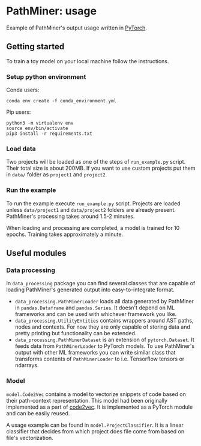 # PathMiner: usage

Example of PathMiner's output usage written in [PyTorch](https://pytorch.org/).

## Getting started

To train a toy model on your local machine follow the instructions.

### Setup python environment

Conda users:

~~~~
conda env create -f conda_environment.yml
~~~~

Pip users:
~~~~
python3 -m virtualenv env
source env/bin/activate
pip3 install -r requirements.txt
~~~~



### Load data

Two projects will be loaded as one of the steps of `run_example.py` script. Their total size is about 200MB. 
If you want to use custom projects put them in `data/` folder as `project1` and `project2`.

### Run the example

To run the example execute `run_example.py` script. 
Projects are loaded unless `data/project1` and `data/project2` folders are already present.
PathMiner's processing takes around 1.5-2 minutes.

When loading and processing are completed, a model is trained for 10 epochs. Training takes approximately a minute.


## Useful modules

### Data processing

In `data_processing` package you can find several classes that are capable of loading
PathMiner's generated output into easy-to-integrate format.

* `data_processing.PathMinerLoader` loads all data generated by PathMiner in `pandas.Dataframe` and `pandas.Series`.
It doesn't depend on ML frameworks and can be used with whichever framework you like. 
* `data_processing.UtilityEntities` contains wrappers around AST paths, nodes and contexts. For now they are only 
capable of storing data and pretty printing but functionality can be extended.
* `data_processing.PathMinerDataset` is an extension of `pytorch.Dataset`. It feeds data from `PathMinerLoader` to
PyTorch models. To use PathMiner's output with other ML frameworks you can write similar class that transforms contents
of `PathMinerLoader` to i.e. Tensorflow tensors or ndarrays. 

### Model

`model.Code2Vec` contains a model to vectorize snippets of code based on their path-context representation.
This model had been originally implemented as a part of [code2vec](https://github.com/tech-srl/code2vec).
It is implemented as a PyTorch module and can be easily reused.

A usage example can be found in `model.ProjectClassifier`.
It is a linear classifier that decides from which project does file come from based on file's vectorization.
